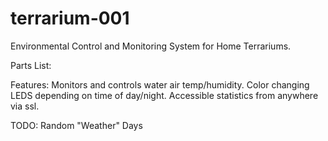 # terrarium-001
Environmental Control and Monitoring System for Home Terrariums.

Parts List:

Features:
Monitors and controls water air temp/humidity.
Color changing LEDS depending on time of day/night.
Accessible statistics from anywhere via ssl.

TODO:
Random "Weather" Days
